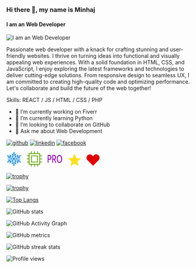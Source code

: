 ### Hi there 👋, my name is Minhaj
#### I am an Web Developer
![I am an Web Developer](https://scontent.fdac147-1.fna.fbcdn.net/v/t1.6435-9/78646307_1375756735926130_8648542620504555520_n.jpg?_nc_cat=107&ccb=1-7&_nc_sid=e3f864&_nc_eui2=AeErB0yuYz9dfl3ucEV8pPv-s880Gfqnd9OzzzQZ-qd3048uiNT-2D-F9h2EwpIdt_IMhG9CHQ-YFr9Ye8sV6viJ&_nc_ohc=jVanh7-njvEAX_AMji1&_nc_ht=scontent.fdac147-1.fna&oh=00_AfAuGJEFwTY5ukQ_MlhGEBZ9xISI3kKZkPKOFz0U7WVwTw&oe=64C6C432)

Passionate web developer with a knack for crafting stunning and user-friendly websites. I thrive on turning ideas into functional and visually appealing web experiences. With a solid foundation in HTML, CSS, and JavaScript, I enjoy exploring the latest frameworks and technologies to deliver cutting-edge solutions. From responsive design to seamless UX, I am committed to creating high-quality code and optimizing performance. Let's collaborate and build the future of the web together!

Skills: REACT / JS / HTML / CSS / PHP

- 🔭 I’m currently working on Fiverr 
- 🌱 I’m currently learning Python 
- 👯 I’m looking to collaborate on GitHub 
- 💬 Ask me about Web Development 


[<img src='https://cdn.jsdelivr.net/npm/simple-icons@3.0.1/icons/github.svg' alt='github' height='40'>](https://github.com/MinhajSiam)  [<img src='https://cdn.jsdelivr.net/npm/simple-icons@3.0.1/icons/linkedin.svg' alt='linkedin' height='40'>](https://www.linkedin.com/in/minhajur-rahman-siam/)  [<img src='https://cdn.jsdelivr.net/npm/simple-icons@3.0.1/icons/facebook.svg' alt='facebook' height='40'>](https://www.facebook.com/minhaj.siam.7)  

<a href='https://archiveprogram.github.com/'><img src='https://raw.githubusercontent.com/acervenky/animated-github-badges/master/assets/acbadge.gif' width='40' height='40'></a> <a href='https://docs.github.com/en/developers'><img src='https://raw.githubusercontent.com/acervenky/animated-github-badges/master/assets/devbadge.gif' width='40' height='40'></a> <a href='https://github.com/pricing'><img src='https://raw.githubusercontent.com/acervenky/animated-github-badges/master/assets/pro.gif' width='40' height='40'></a> <a href='https://stars.github.com/'><img src='https://raw.githubusercontent.com/acervenky/animated-github-badges/master/assets/starbadge.gif' width='35' height='35'></a> <a href='https://docs.github.com/en/github/supporting-the-open-source-community-with-github-sponsors'><img src='https://raw.githubusercontent.com/acervenky/animated-github-badges/master/assets/sponsorbadge.gif' width='35' height='35'></a> 

[![trophy](https://github-profile-trophy.vercel.app/?username=MinhajSiam)](https://github.com/ryo-ma/github-profile-trophy)

[![trophy](https://github-profile-trophy.vercel.app/?username=MinhajSiam)](https://github.com/ryo-ma/github-profile-trophy)

[![Top Langs](https://github-readme-stats.vercel.app/api/top-langs/?username=MinhajSiam)](https://github.com/anuraghazra/github-readme-stats)

![GitHub stats](https://github-readme-stats.vercel.app/api?username=MinhajSiam&show_icons=true&count_private=true)  

![GitHub Activity Graph](https://activity-graph.herokuapp.com/graph?username=MinhajSiam)  

![GitHub metrics](https://metrics.lecoq.io/MinhajSiam)  

![GitHub streak stats](https://streak-stats.demolab.com/?user=MinhajSiam)  

![Profile views](https://gpvc.arturio.dev/MinhajSiam)  
